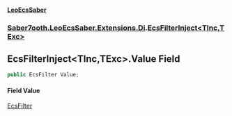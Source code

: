 #### [LeoEcsSaber](index.md 'index')
### [Saber7ooth.LeoEcsSaber.Extensions.Di](Saber7ooth.LeoEcsSaber.Extensions.Di.md 'Saber7ooth.LeoEcsSaber.Extensions.Di').[EcsFilterInject&lt;TInc,TExc&gt;](EcsFilterInject_TInc,TExc_.md 'Saber7ooth.LeoEcsSaber.Extensions.Di.EcsFilterInject<TInc,TExc>')

## EcsFilterInject<TInc,TExc>.Value Field

```csharp
public EcsFilter Value;
```

#### Field Value
[EcsFilter](EcsFilter.md 'Saber7ooth.LeoEcsSaber.EcsFilter')